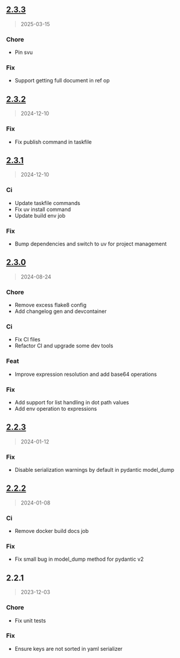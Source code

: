 
<a name="2.3.3"></a>
## [2.3.3](https://gitlab.com/emergentmethods/python-manifest/compare/2.3.2...2.3.3)

> 2025-03-15

### Chore

* Pin svu

### Fix

* Support getting full document in ref op


<a name="2.3.2"></a>
## [2.3.2](https://gitlab.com/emergentmethods/python-manifest/compare/2.3.1...2.3.2)

> 2024-12-10

### Fix

* Fix publish command in taskfile


<a name="2.3.1"></a>
## [2.3.1](https://gitlab.com/emergentmethods/python-manifest/compare/2.3.0...2.3.1)

> 2024-12-10

### Ci

* Update taskfile commands
* Fix uv install command
* Update build env job

### Fix

* Bump dependencies and switch to uv for project management


<a name="2.3.0"></a>
## [2.3.0](https://gitlab.com/emergentmethods/python-manifest/compare/2.2.3...2.3.0)

> 2024-08-24

### Chore

* Remove excess flake8 config
* Add changelog gen and devcontainer

### Ci

* Fix CI files
* Refactor CI and upgrade some dev tools

### Feat

* Improve expression resolution and add base64 operations

### Fix

* Add support for list handling in dot path values
* Add env operation to expressions


<a name="2.2.3"></a>
## [2.2.3](https://gitlab.com/emergentmethods/python-manifest/compare/2.2.2...2.2.3)

> 2024-01-12

### Fix

* Disable serialization warnings by default in pydantic model_dump


<a name="2.2.2"></a>
## [2.2.2](https://gitlab.com/emergentmethods/python-manifest/compare/2.2.1...2.2.2)

> 2024-01-08

### Ci

* Remove docker build docs job

### Fix

* Fix small bug in model_dump method for pydantic v2


<a name="2.2.1"></a>
## 2.2.1

> 2023-12-03

### Chore

* Fix unit tests

### Fix

* Ensure keys are not sorted in yaml serializer

